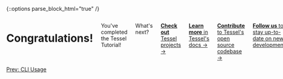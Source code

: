 {::options parse_block_html="true" /}

<div class="row">
<div class="large-12 columns">

# Congratulations!

You've completed the Tessel Tutorial!

<p class="moduleStep">What's next?</p>

<a href="http://technical.io/projects" target="0"><b>Check out</b> Tessel projects →</a>

<a href="//tessel.io/docs" target="0"><b>Learn more</b> in Tessel's docs →</a>

<a href="https://github.com/tessel/project" target="2"><b>Contribute</b> to Tessel's open source codebase →</a>

<a href="http://twitter.com/technicalhumans" target="1"><b>Follow us</b> to stay up-to-date on new developments:</a>

<a href="http://twitter.com/technicalhumans" target="_new"><img src="images/tw.svg" class="social"></a>
<a href="http://facebook.com/technicallyamachine" target="_new"><img src="images/fb.svg" class="social"></a>
<a href="http://plus.google.com/103029349995646385959" target="_new"><img src="images/g.svg" class="social"></a>

</div>
</div>

<div class="greyBar"></div>

<div class="row">
<div class="large-6 columns left">
  <a href="usage.html" class="bottomButton button">Prev: CLI Usage</a>
</div>
</div>
